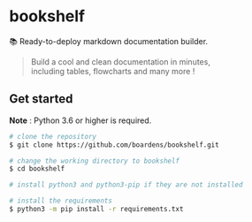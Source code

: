 # bookshelf
📚 Ready-to-deploy markdown documentation builder.

> Build a cool and clean documentation in minutes,<br>
> including tables, flowcharts and many more !

## Get started

**Note** : Python 3.6 or higher is required.

```bash
# clone the repository
$ git clone https://github.com/boardens/bookshelf.git

# change the working directory to bookshelf
$ cd bookshelf

# install python3 and python3-pip if they are not installed

# install the requirements
$ python3 -m pip install -r requirements.txt
```
